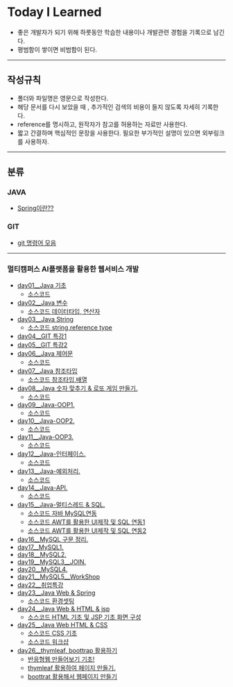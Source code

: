 # Today I Learned

- 좋은 개발자가 되기 위해 하룻동안 학습한 내용이나 개발관련 경험을 기록으로 남긴다.
- 평범함이 쌓이면 비범함이 된다.

---

## 작성규칙

- 폴더와 파일명은 영문으로 작성한다.
- 해당 문서를 다시 보았을 때 , 추가적인 검색의 비용이 들지 않도록 자세히 기록한다.
- reference를 명시하고, 원작자가 참고를 허용하는 자료만 사용한다.
- 짧고 간결하며 핵심적인 문장을 사용한다. 필요한 부가적인 설명이 있으면 외부링크를 사용하자.

---

## 분류

### JAVA

- [Spring이란??](https://github.com/kansg92/TIL/blob/master/Java/spring.md)

### GIT

- [git 명령어 모음](https://github.com/kansg92/TIL/blob/master/GIT/gitcommand.md)

---

### 멀티캠퍼스 AI플랫폼을 활용한 웹서비스 개발

- [day01\_\_Java 기초](https://github.com/kansg92/TIL/blob/master/multi-campus-14th/day01__Java.md)
  - [소스코드](https://github.com/kansg92/multicampus-webservice14th/tree/master/java/day01)
- [day02\_\_Java 변수](https://github.com/kansg92/TIL/blob/master/multi-campus-14th/day02__java%20variable.md)
  - [소스코드 데이터타입, 연산자](https://github.com/kansg92/multicampus-webservice14th/tree/master/java/day02)
- [day03\_\_Java String](https://github.com/kansg92/TIL/blob/master/multi-campus-14th/day03__Java%20String%20%26%20system.md)
  - [소스코드 string,reference type](https://github.com/kansg92/multicampus-webservice14th/tree/master/java/day03)
- [day04\_\_GIT 특강1](https://github.com/kansg92/TIL/blob/master/multi-campus-14th/day04__GIT.md)
- [day05\_\_GIT 특강2](https://github.com/kansg92/TIL/blob/master/multi-campus-14th/day05__GIT2.md)
- [day06\_\_Java 제어문](https://github.com/kansg92/TIL/blob/master/multi-campus-14th/day06__%20Control%20Statement.md)
  - [소스코드](https://github.com/kansg92/multicampus-webservice14th/tree/master/java/day04)
- [day07\_\_Java 참조타입](https://github.com/kansg92/TIL/blob/master/multi-campus-14th/day07__Java-reference-type.md)
  - [소스코드 참조타입,배열](https://github.com/kansg92/multicampus-webservice14th/tree/master/java/day05)
- [day08\_\_Java 숫자 맞추기 & 로또 게임 만들기.](https://github.com/kansg92/TIL/blob/master/multi-campus-14th/day08__Java-workshop.md)
  - [소스코드](https://github.com/kansg92/multicampus-webservice14th/tree/master/java/day06)
- [day09\_\_Java-OOP1.](https://github.com/kansg92/TIL/blob/master/multi-campus-14th/day09__Java-OOP1.md)
  - [소스코드](https://github.com/kansg92/multicampus-webservice14th/tree/master/java/day07)
- [day10\_\_Java-OOP2.](https://github.com/kansg92/TIL/blob/master/multi-campus-14th/day10__java-oop2.md)
  - [소스코드](https://github.com/kansg92/multicampus-webservice14th/tree/master/java/day08)
- [day11\_\_Java-OOP3.](https://github.com/kansg92/TIL/blob/master/multi-campus-14th/day11__java-oop3.md)
  - [소스코드](https://github.com/kansg92/multicampus-webservice14th/tree/master/java/day09)
- [day12\_\_Java-인터페이스.](https://github.com/kansg92/TIL/blob/master/multi-campus-14th/day12__Java-Interface.md)
  - [소스코드](https://github.com/kansg92/multicampus-webservice14th/tree/master/java/day10)
- [day13\_\_Java-예외처리.](https://github.com/kansg92/TIL/blob/master/multi-campus-14th/day13__Java-Exception.md)
  - [소스코드](https://github.com/kansg92/multicampus-webservice14th/tree/master/java/day11)
- [day14\_\_Java-API.](https://github.com/kansg92/TIL/blob/master/multi-campus-14th/day14__JavaAPI.md)
  - [소스코드](https://github.com/kansg92/multicampus-webservice14th/tree/master/java/day12)
- [day15\_\_Java-멀티스레드 & SQL.](https://github.com/kansg92/TIL/blob/master/multi-campus-14th/day15__Java-MultiThread.md)
  - [소스코드 자바 MySQL연동](https://github.com/kansg92/multicampus-webservice14th/tree/master/java/day13)
  - [소스코드 AWT를 활용한 UI제작 및 SQL 연동1](https://github.com/kansg92/multicampus-webservice14th/tree/master/java/day14)
  - [소스코드 AWT를 활용한 UI제작 및 SQL 연동2](https://github.com/kansg92/multicampus-webservice14th/tree/master/java/day15)
- [day16\_\_MySQL 구문 정리.](https://github.com/kansg92/TIL/blob/master/multi-campus-14th/day16.md)
- [day17\_\_MySQL1.](https://github.com/kansg92/TIL/blob/master/multi-campus-14th/day17__MySQL.md)
- [day18\_\_MySQL2.](https://github.com/kansg92/TIL/blob/master/multi-campus-14th/day18__MySQL2.md)
- [day19\_\_MySQL3\_\_JOIN.](https://github.com/kansg92/TIL/blob/master/multi-campus-14th/day19__MySQL3.md)
- [day20\_\_MySQL4.](https://github.com/kansg92/TIL/blob/master/multi-campus-14th/day20__MySQL4.md)
- [day21\_\_MySQL5\_\_WorkShop](https://github.com/kansg92/TIL/blob/master/multi-campus-14th/day21__MySQL5.md)
- [day22\_\_취업특강](https://github.com/kansg92/TIL/blob/master/multi-campus-14th/day22__JOB.md)
- [day23\_\_Java Web & Spring](https://github.com/kansg92/TIL/blob/master/multi-campus-14th/day23__web.md)
  - [소스코드 환경셋팅](https://github.com/kansg92/multicampus-webservice14th/tree/master/web/html)
- [day24\_\_Java Web & HTML & jsp](https://github.com/kansg92/TIL/blob/master/multi-campus-14th/day24__HTML.md)
  - [소스코드 HTML 기초 및 JSP 기초 화면 구성](https://github.com/kansg92/multicampus-webservice14th/tree/master/web/day02)
- [day25\_\_Java Web HTML & CSS](https://github.com/kansg92/TIL/blob/master/multi-campus-14th/day25__CSS.md)
  - [소스코드 CSS 기초](https://github.com/kansg92/multicampus-webservice14th/tree/master/web/day03)
  - [소스코드 워크샵](https://github.com/kansg92/multicampus-webservice14th/tree/master/web/day03ws)
- [day26\_\_thymleaf, boottrap 활용하기](https://github.com/kansg92/TIL/blob/master/multi-campus-14th/day26_boottrap.md)
  - [반응형웹 만들어보기 기초!](https://github.com/kansg92/multicampus-webservice14th/tree/master/web/day04)
  - [thymleaf 활용하여 페이지 만들기.](https://github.com/kansg92/multicampus-webservice14th/tree/master/web/day045)
  - [boottrat 활용해서 웹페이지 만들기](https://github.com/kansg92/multicampus-webservice14th/tree/master/web/day047)
